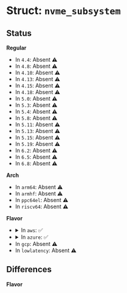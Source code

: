 # Struct: <code>nvme_subsystem</code>

## Status
<b>Regular</b>
<ul>
<li>
In <code>4.4</code>: Absent ⚠️
</li>
<li>
In <code>4.8</code>: Absent ⚠️
</li>
<li>
In <code>4.10</code>: Absent ⚠️
</li>
<li>
In <code>4.13</code>: Absent ⚠️
</li>
<li>
In <code>4.15</code>: Absent ⚠️
</li>
<li>
In <code>4.18</code>: Absent ⚠️
</li>
<li>
In <code>5.0</code>: Absent ⚠️
</li>
<li>
In <code>5.3</code>: Absent ⚠️
</li>
<li>
In <code>5.4</code>: Absent ⚠️
</li>
<li>
In <code>5.8</code>: Absent ⚠️
</li>
<li>
In <code>5.11</code>: Absent ⚠️
</li>
<li>
In <code>5.13</code>: Absent ⚠️
</li>
<li>
In <code>5.15</code>: Absent ⚠️
</li>
<li>
In <code>5.19</code>: Absent ⚠️
</li>
<li>
In <code>6.2</code>: Absent ⚠️
</li>
<li>
In <code>6.5</code>: Absent ⚠️
</li>
<li>
In <code>6.8</code>: Absent ⚠️
</li>
</ul>
<b>Arch</b>
<ul>
<li>
In <code>arm64</code>: Absent ⚠️
</li>
<li>
In <code>armhf</code>: Absent ⚠️
</li>
<li>
In <code>ppc64el</code>: Absent ⚠️
</li>
<li>
In <code>riscv64</code>: Absent ⚠️
</li>
</ul>
<b>Flavor</b>
<ul>
<li>
<details>
<summary>In <code>aws</code>: ✅</summary>

```c
struct nvme_subsystem {
    int instance;
    struct device dev;
    struct kref ref;
    struct list_head entry;
    struct mutex lock;
    struct list_head ctrls;
    struct list_head nsheads;
    char subnqn[223];
    char serial[20];
    char model[40];
    char firmware_rev[8];
    u8 cmic;
    u16 vendor_id;
    u16 awupf;
    struct ida ns_ida;
    enum nvme_iopolicy iopolicy;
};
```
</details>
</li>
<li>
<details>
<summary>In <code>azure</code>: ✅</summary>

```c
struct nvme_subsystem {
    int instance;
    struct device dev;
    struct kref ref;
    struct list_head entry;
    struct mutex lock;
    struct list_head ctrls;
    struct list_head nsheads;
    char subnqn[223];
    char serial[20];
    char model[40];
    char firmware_rev[8];
    u8 cmic;
    u16 vendor_id;
    u16 awupf;
    struct ida ns_ida;
    enum nvme_iopolicy iopolicy;
};
```
</details>
</li>
<li>
In <code>gcp</code>: Absent ⚠️
</li>
<li>
In <code>lowlatency</code>: Absent ⚠️
</li>
</ul>

## Differences
<b>Flavor</b>
<ul>
</ul>
